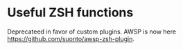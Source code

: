 # Useful ZSH functions

Deprecateed in favor of custom plugins.
AWSP is now here https://github.com/suonto/awsp-zsh-plugin.